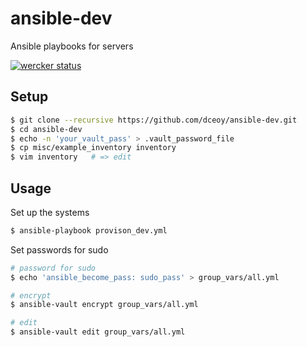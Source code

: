 ansible-dev
===========

Ansible playbooks for servers

[![wercker status](https://app.wercker.com/status/4f6cc02818eabf9b6b0903bfb6d021f9/m/master "wercker status")](https://app.wercker.com/project/byKey/4f6cc02818eabf9b6b0903bfb6d021f9)

Setup
-----

```sh
$ git clone --recursive https://github.com/dceoy/ansible-dev.git
$ cd ansible-dev
$ echo -n 'your_vault_pass' > .vault_password_file
$ cp misc/example_inventory inventory
$ vim inventory   # => edit
```

Usage
-----

Set up the systems

```sh
$ ansible-playbook provison_dev.yml
```

Set passwords for sudo

```sh
# password for sudo
$ echo 'ansible_become_pass: sudo_pass' > group_vars/all.yml

# encrypt
$ ansible-vault encrypt group_vars/all.yml

# edit
$ ansible-vault edit group_vars/all.yml
```
